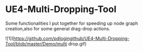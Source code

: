 # UE4-Multi-Dropping-Tool
Some functionalities I put together for speeding up node graph creation,also for some general drag-drop actions.  

![1](https://github.com/pdlogingithub/UE4-Multi-Dropping-Tool/blob/master/Demo/multi drop.gif)
